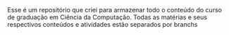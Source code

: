 Esse é um repositório que criei para armazenar todo o conteúdo do curso de graduação em Ciência da Computação.
Todas as matérias e seus respectivos conteúdos e atividades estão separados por branchs
